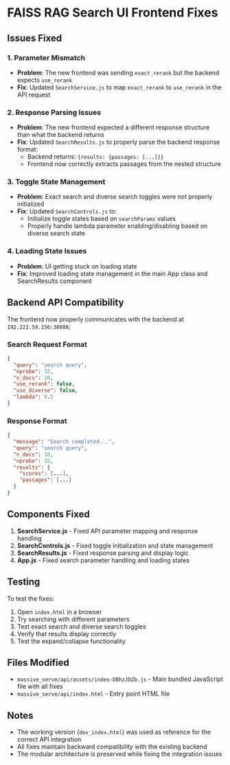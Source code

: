 # FAISS RAG Search UI Frontend Fixes

## Issues Fixed

### 1. Parameter Mismatch
- **Problem**: The new frontend was sending `exact_rerank` but the backend expects `use_rerank`
- **Fix**: Updated `SearchService.js` to map `exact_rerank` to `use_rerank` in the API request

### 2. Response Parsing Issues
- **Problem**: The new frontend expected a different response structure than what the backend returns
- **Fix**: Updated `SearchResults.js` to properly parse the backend response format:
  - Backend returns: `{results: {passages: [...]}}`
  - Frontend now correctly extracts passages from the nested structure

### 3. Toggle State Management
- **Problem**: Exact search and diverse search toggles were not properly initialized
- **Fix**: Updated `SearchControls.js` to:
  - Initialize toggle states based on `searchParams` values
  - Properly handle lambda parameter enabling/disabling based on diverse search state

### 4. Loading State Issues
- **Problem**: UI getting stuck on loading state
- **Fix**: Improved loading state management in the main App class and SearchResults component

## Backend API Compatibility

The frontend now properly communicates with the backend at `192.222.59.156:30888`:

### Search Request Format
```json
{
  "query": "search query",
  "nprobe": 32,
  "n_docs": 10,
  "use_rerank": false,
  "use_diverse": false,
  "lambda": 0.5
}
```

### Response Format
```json
{
  "message": "Search completed...",
  "query": "search query",
  "n_docs": 10,
  "nprobe": 32,
  "results": {
    "scores": [...],
    "passages": [...]
  }
}
```

## Components Fixed

1. **SearchService.js** - Fixed API parameter mapping and response handling
2. **SearchControls.js** - Fixed toggle initialization and state management
3. **SearchResults.js** - Fixed response parsing and display logic
4. **App.js** - Fixed search parameter handling and loading states

## Testing

To test the fixes:

1. Open `index.html` in a browser
2. Try searching with different parameters
3. Test exact search and diverse search toggles
4. Verify that results display correctly
5. Test the expand/collapse functionality

## Files Modified

- `massive_serve/api/assets/index-DBhzJDZb.js` - Main bundled JavaScript file with all fixes
- `massive_serve/api/index.html` - Entry point HTML file

## Notes

- The working version (`dev_index.html`) was used as reference for the correct API integration
- All fixes maintain backward compatibility with the existing backend
- The modular architecture is preserved while fixing the integration issues 